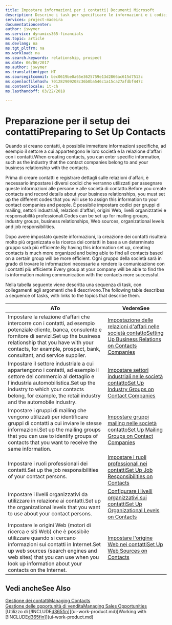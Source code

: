 ```yaml
---
title: Impostare informazioni per i contatti| Documenti Microsoft
description: Descrive i task per specificare le informazioni e i codici, ad esempio, sui settori industriali e le relazioni d'affari, prima di impostare i contatti.
services: project-madeira
documentationcenter: 
author: jswymer
ms.service: dynamics365-financials
ms.topic: article
ms.devlang: na
ms.tgt_pltfrm: na
ms.workload: na
ms.search.keywords: relationship, prospect
ms.date: 06/06/2017
ms.author: jswymer
ms.translationtype: HT
ms.sourcegitcommit: bec0619be0a65e3625759e13d2866ac615d7513c
ms.openlocfilehash: 701282909208c36b0ba546c1a15ca27afdbf447c
ms.contentlocale: it-ch
ms.lasthandoff: 03/22/2018

---
```

# <a name="preparing-to-set-up-contacts"></a><span data-ttu-id="5f976-103">Preparazione per il setup dei contatti</span><span class="sxs-lookup"><span data-stu-id="5f976-103">Preparing to Set Up Contacts</span></span>
<span data-ttu-id="5f976-104">Quando si creano contatti, è possibile immettere informazioni specifiche, ad esempio il settore a cui appartengono le loro società e la relazione d'affari con i contatti.</span><span class="sxs-lookup"><span data-stu-id="5f976-104">When creating contacts, you can enter specific information, such as the industry that the contact companies belong to and your business relationship with the contacts.</span></span>

<span data-ttu-id="5f976-105">Prima di creare contatti e registrare dettagli sulle relazioni d'affari, è necessario impostare i diversi codici che verranno utilizzati per assegnare queste informazioni alle persone e alle società di contatto.</span><span class="sxs-lookup"><span data-stu-id="5f976-105">Before you create contacts and record details about your business relationships, you must set up the different codes that you will use to assign this information to your contact companies and people.</span></span> <span data-ttu-id="5f976-106">È possibile impostare codici per gruppi di mailing, settori industriali, relazioni d'affari, origini Web, livelli organizzativi e responsabilità professionali.</span><span class="sxs-lookup"><span data-stu-id="5f976-106">Codes can be set up for mailing groups, industry groups, business relationships, Web sources, organizational levels and job responsibilities.</span></span>

<span data-ttu-id="5f976-107">Dopo avere impostato queste informazioni, la creazione dei contatti risulterà molto più organizzata e la ricerca dei contatti in base a un determinato gruppo sarà più efficiente.</span><span class="sxs-lookup"><span data-stu-id="5f976-107">By having this information set up, creating contacts is much more organized and being able to find all contacts based on a certain group will be more efficient.</span></span> <span data-ttu-id="5f976-108">Ogni gruppo della società sarà in grado di trovare le informazioni necessarie a rendere la comunicazione con i contatti più efficiente.</span><span class="sxs-lookup"><span data-stu-id="5f976-108">Every group at your company will be able to find the is information making communication with the contacts more successful.</span></span>

<span data-ttu-id="5f976-109">Nella tabella seguente viene descritta una sequenza di task, con collegamenti agli argomenti che li descrivono.</span><span class="sxs-lookup"><span data-stu-id="5f976-109">The following table describes a sequence of tasks, with links to the topics that describe them.</span></span> 

| <span data-ttu-id="5f976-110">A</span><span class="sxs-lookup"><span data-stu-id="5f976-110">To</span></span> | <span data-ttu-id="5f976-111">Vedere</span><span class="sxs-lookup"><span data-stu-id="5f976-111">See</span></span> |
| --- | --- |
| <span data-ttu-id="5f976-112">Impostare la relazione d'affari che intercorre con i contatti, ad esempio potenziale cliente, banca, consulente e fornitore di servizi.</span><span class="sxs-lookup"><span data-stu-id="5f976-112">Set up the business relationship that you have with your contacts, for example, prospect, bank, consultant, and service supplier.</span></span> |[<span data-ttu-id="5f976-113">Impostazione delle relazioni d'affari nelle società contatto</span><span class="sxs-lookup"><span data-stu-id="5f976-113">Setting Up Business Relations on Contacts Companies</span></span>](marketing-business-relations.md) |
| <span data-ttu-id="5f976-114">Impostare il settore industriale a cui appartengono i contatti, ad esempio il settore del commercio al dettaglio e l'industria automobilistica.</span><span class="sxs-lookup"><span data-stu-id="5f976-114">Set up the industry to which your contacts belong, for example, the retail industry and the automobile industry.</span></span> |[<span data-ttu-id="5f976-115">Impostare settori industriali nelle società contatto</span><span class="sxs-lookup"><span data-stu-id="5f976-115">Set Up Industry Groups on Contact Companies</span></span>](marketing-industry-groups.md) |
| <span data-ttu-id="5f976-116">Impostare i gruppi di mailing che vengono utilizzati per identificare gruppi di contatti a cui inviare le stesse informazioni.</span><span class="sxs-lookup"><span data-stu-id="5f976-116">Set up the mailing groups that you can use to identify groups of contacts that you want to receive the same information.</span></span> |[<span data-ttu-id="5f976-117">Impostare gruppi mailing nelle società contatto</span><span class="sxs-lookup"><span data-stu-id="5f976-117">Set Up Mailing Groups on Contact Companies</span></span>](marketing-mailing-groups.md) |
| <span data-ttu-id="5f976-118">Impostare i ruoli professionali dei contatti.</span><span class="sxs-lookup"><span data-stu-id="5f976-118">Set up the job responsibilities of your contact persons.</span></span> |[<span data-ttu-id="5f976-119">Impostare i ruoli professionali nei contatti</span><span class="sxs-lookup"><span data-stu-id="5f976-119">Set Up Job Responsibilities on Contacts</span></span>](marketing-job-responsibilities.md) |
| <span data-ttu-id="5f976-120">Impostare i livelli organizzativi da utilizzare in relazione ai contatti.</span><span class="sxs-lookup"><span data-stu-id="5f976-120">Set up the organizational levels that you want to use about your contact persons.</span></span> |[<span data-ttu-id="5f976-121">Configurare i livelli organizzativi sui contatti</span><span class="sxs-lookup"><span data-stu-id="5f976-121">Set Up Organizational Levels on Contacts</span></span>](marketing-organizational-levels.md) |
| <span data-ttu-id="5f976-122">Impostare le origini Web (motori di ricerca e siti Web) che è possibile utilizzare quando si cercano informazioni sui contatti in Internet.</span><span class="sxs-lookup"><span data-stu-id="5f976-122">Set up web sources (search engines and web sites) that you can use when you look up information about your contacts on the Internet.</span></span> |[<span data-ttu-id="5f976-123">Impostare l'origine Web nei contatti</span><span class="sxs-lookup"><span data-stu-id="5f976-123">Set Up Web Sources on Contacts</span></span>](marketing-web-sources.md) |

## <a name="see-also"></a><span data-ttu-id="5f976-124">Vedi anche</span><span class="sxs-lookup"><span data-stu-id="5f976-124">See Also</span></span>
[<span data-ttu-id="5f976-125">Gestione dei contatti</span><span class="sxs-lookup"><span data-stu-id="5f976-125">Managing Contacts</span></span>](marketing-contacts.md)  
[<span data-ttu-id="5f976-126">Gestione delle opportunità di vendita</span><span class="sxs-lookup"><span data-stu-id="5f976-126">Managing Sales Opportunities</span></span>](marketing-manage-sales-opportunities.md)  
<span data-ttu-id="5f976-127">[Utilizzo di [!INCLUDE[d365fin](includes/d365fin_md.md)]](ui-work-product.md)</span><span class="sxs-lookup"><span data-stu-id="5f976-127">[Working with [!INCLUDE[d365fin](includes/d365fin_md.md)]](ui-work-product.md)</span></span>

